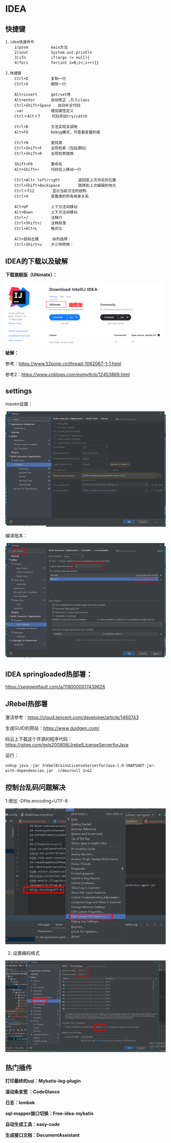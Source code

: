 # IDEA

## 快捷键

```
1.idea快速命令
	1)psvm			main方法
	2)sout          System.out.println
	3)ifn			if(args != null){
	4)fori			for(int i=0;i<;i++){}
	
2.快捷键
	Ctrl+D     		复制一行
	Ctrl+X     		删除一行
	
	Alt+insert  	get/set等
	Alt+enter		自动修正 ,引入class
	Ctrl+Shift+Space   自动补全代码
	.var			增加属性定义
	Ctrl＋Alt＋T	   代码添加try/catch
	
	Ctrl+B		    方法实现及调用
	Alt+F8			Debug模式，可查看变量的值
	
	Ctrl+N			查找类
	Ctrl+Shift+F	全局检索（包括源码）
	Ctrl+Shift+R	全局检索替换
	
	Shift+F6 		重命名
	Alt+Shift+↑   	代码往上移动一行
	
	Ctrl+Alt+ left/right 		返回至上次浏览的位置
	Ctrl+Shift+Backspace     	跳转到上次编辑的地方
	Ctrl＋F12		显示当前方法的结构
	Ctrl+H   		查看类的所有继承关系
	
	Alt+UP			上下方法间移动
	Alt+Down		上下方法间移动
	Ctrl+/     		注释行
	Ctrl+Shift+/    注释段落
	Ctrl+Alt+L      格式化
	
	Alt+鼠标左键	  纵列选择：
	Ctrl+Shirt+u	大小写转换：
```



## IDEA的下载以及破解

**下载旗舰版（Ultimate）：**

![1586098329940](./idea.assets/1586098329940.png)

**破解：**

参考：https://www.52pojie.cn/thread-1062067-1-1.html

参考2：https://www.cnblogs.com/exmyth/p/12453869.html

## settings

maven设置：

![1586088305805](./idea.assets/1586088305805.png)



编译版本：

![1586097795008](./idea.assets/1586097795008.png)





## IDEA springloaded热部署：

https://segmentfault.com/a/1190000017439626

## JRebel热部署

激活参考：https://cloud.tencent.com/developer/article/1460743

生成GUID的网站：https://www.guidgen.com/

码云上下载这个开源的程序代码：https://gitee.com/gsls200808/JrebelLicenseServerforJava

运行：

```shell
nohup java -jar JrebelBrainsLicenseServerforJava-1.0-SNAPSHOT-jar-with-dependencies.jar  >/dev/null 2>&1
```



## 控制台乱码问题解决

1.增加 -Dfile.encoding=UTF-8

![1609253833251](./idea.assets/1609253833251.png)

2. 设置编码格式

![1609253891233](./idea.assets/1609253891233.png)





## 热门插件

**打印最终的sql：Mybatis-log-plugin**

**滚动条变宽 ：CodeGlance**

**日志：lombok**

**sql-mapper接口切换：Free-idea-mybatis**

**自动生成工具：easy-code**

**生成接口文档：DocumentAssistant**